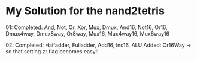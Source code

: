 # My Solution for the nand2tetris

01:
 Completed:
 	And, Not, Or, Xor, Mux, Dmux, And16, Not16, Or16, Dmux4way, Dmux8way, Or8way, Mux16, Mux4way16, Mux8way16

 02:
  Completed:
  	Halfadder, Fulladder, Add16, Inc16, ALU
  Added:
  	Or16Way -> so that setting zr flag becomes easy!!